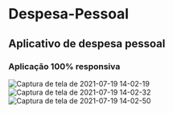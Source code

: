 # Despesa-Pessoal
## Aplicativo de despesa pessoal
### Aplicação 100% responsiva

![Captura de tela de 2021-07-19 14-02-19](https://user-images.githubusercontent.com/72719189/126198866-407279a6-6a95-4648-9f72-84c9476a0ef4.png)
![Captura de tela de 2021-07-19 14-02-32](https://user-images.githubusercontent.com/72719189/126198869-202651b2-2a03-4fdf-89a3-c56e75a5a055.png)
![Captura de tela de 2021-07-19 14-02-50](https://user-images.githubusercontent.com/72719189/126198871-8207bd04-0bda-478e-80c7-8a1e90a86364.png)
